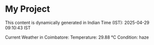 # My Project

This content is dynamically generated in Indian Time (IST): 2025-04-29 09:10:43 IST


Current Weather in Coimbatore:
Temperature: 29.88 °C
Condition: haze
